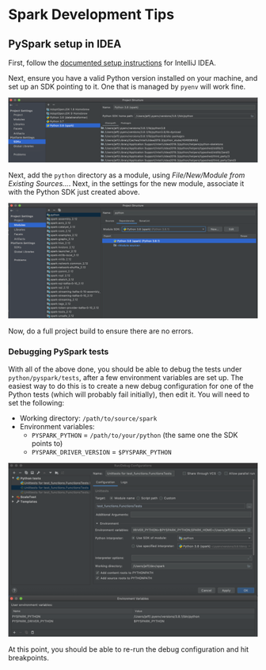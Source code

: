 # Spark Development Tips

## PySpark setup in IDEA

First, follow the [documented setup instructions](http://spark.apache.org/developer-tools.html) for IntelliJ IDEA.

Next, ensure you have a valid Python version installed on your machine, and set up an SDK pointing to it.  One that 
is managed by `pyenv` will work fine.

![Python SDK in IDEA](screenshots/Python_SDK_setup.png)

Next, add the `python` directory as a module, using _File/New/Module from Existing Sources..._. Next, in the settings
for the new module, associate it with the Python SDK just created above.

![Associate SDK with module](screenshots/python_module_SDK.png)

Now, do a full project build to ensure there are no errors.

### Debugging PySpark tests

With all of the above done, you should be able to debug the tests under `python/pyspark/tests`, after a few environment
variables are set up.  The easiest way to do this is to create a new debug configuration for one of the Python tests
(which will probably fail initially), then edit it.  You will need to set the following:

* Working directory: `/path/to/source/spark`
* Environment variables:
  * `PYSPARK_PYTHON` = `/path/to/your/python` (the same one the SDK points to)
  * `PYSPARK_DRIVER_VERSION` = `$PYSPARK_PYTHON`
  
![Set up debug configuration](screenshots/Python_debug_configuration.png)

At this point, you should be able to re-run the debug configuration and hit breakpoints.